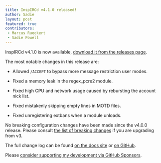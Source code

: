 ```yaml
---
title: InspIRCd v4.1.0 released!
author: Sadie
layout: post
featured: true
contributors:
 - Marcus Rueckert
 - Sadie Powell
---
```


InspIRCd v4.1.0 is now available, [download it from the releases page](https://github.com/inspircd/inspircd/releases/tag/v4.1.0).

The most notable changes in this release are:

- Allowed `/ACCEPT` to bypass more message restriction user modes.

- Fixed a memory leak in the regex_pcre2 module.

- Fixed high CPU and network usage caused by rebursting the account nick list.

- Fixed mistakenly skipping empty lines in MOTD files.

- Fixed unregistering extbans when a module unloads.

<!--more-->

No breaking configuration changes have been made since the v4.0.0 release. Please consult [the list of breaking changes](https://docs.inspircd.org/4/breaking-changes) if you are upgrading from v3.

The full change log can be found [on the docs site](https://docs.inspircd.org/4/change-log/#inspircd-401) or [on GitHub](https://github.com/inspircd/inspircd/compare/v4.0.1...v4.1.0).

Please [consider supporting my development via GitHub Sponsors](https://github.com/sponsors/SadieCat/).
